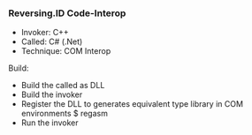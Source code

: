 ### Reversing.ID Code-Interop
* Invoker: C++
* Called: C# (.Net)
* Technique: COM Interop

Build:
- Build the called as DLL
- Build the invoker
- Register the DLL to generates equivalent type library in COM environments
    $ regasm
- Run the invoker